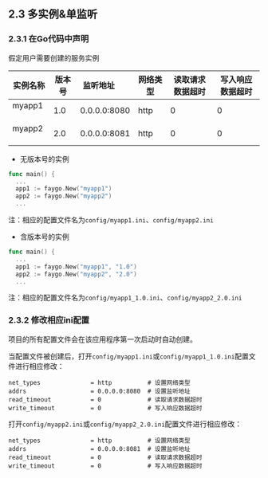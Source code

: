 ## 2.3 多实例&单监听

### 2.3.1 在Go代码中声明

假定用户需要创建的服务实例

实例名称 | 版本号 | 监听地址       | 网络类型  | 读取请求数据超时 | 写入响应数据超时
--------|--------|---------------|-----------|----------------|----------------
myapp1   | 1.0    | 0.0.0.0:8080 | http      | 0              | 0
myapp2   | 2.0    | 0.0.0.0:8081 | http      | 0              | 0

- 无版本号的实例

```go
func main() {
  ...
  app1 := faygo.New("myapp1")
  app2 := faygo.New("myapp2")
  ...
```

注：相应的配置文件名为`config/myapp1.ini`、`config/myapp2.ini`

- 含版本号的实例

```go
func main() {
  ...
  app1 := faygo.New("myapp1", "1.0")
  app2 := faygo.New("myapp2", "2.0")
  ...
```

注：相应的配置文件名为`config/myapp1_1.0.ini`、`config/myapp2_2.0.ini`

### 2.3.2 修改相应ini配置

项目的所有配置文件会在该应用程序第一次启动时自动创建。

当配置文件被创建后，打开`config/myapp1.ini`或`config/myapp1_1.0.ini`配置文件进行相应修改：

```
net_types              = http          # 设置网络类型
addrs                  = 0.0.0.0:8080  # 设置监听地址
read_timeout           = 0             # 读取请求数据超时
write_timeout          = 0             # 写入响应数据超时
```

打开`config/myapp2.ini`或`config/myapp2_2.0.ini`配置文件进行相应修改：

```
net_types              = http          # 设置网络类型
addrs                  = 0.0.0.0:8081  # 设置监听地址
read_timeout           = 0             # 读取请求数据超时
write_timeout          = 0             # 写入响应数据超时
```
